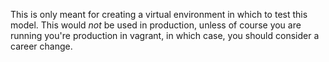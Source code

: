 This is only meant for creating a virtual environment in which to test this model.  This would *not* be used in production, unless of course you are running you're production in vagrant, in which case, you should consider a career change.
